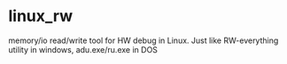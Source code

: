 # linux_rw
memory/io read/write tool for HW debug in Linux. Just like RW-everything utility in windows, adu.exe/ru.exe in DOS
